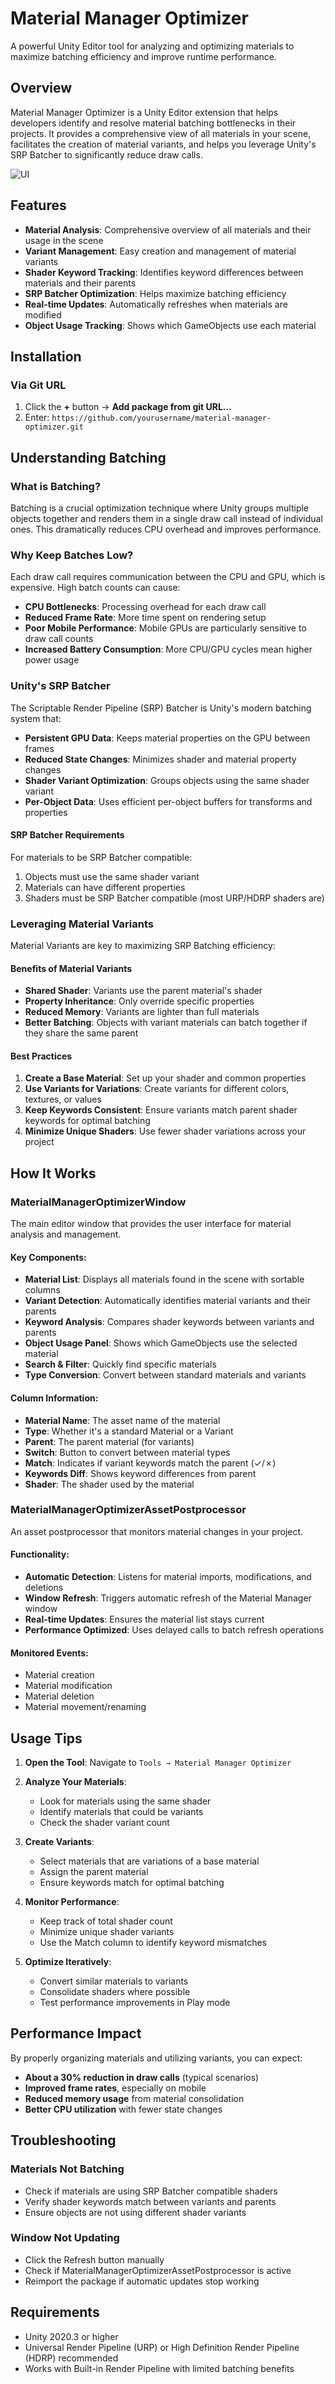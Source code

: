 # Material Manager Optimizer

A powerful Unity Editor tool for analyzing and optimizing materials to maximize batching efficiency and improve runtime performance.

## Overview

Material Manager Optimizer is a Unity Editor extension that helps developers identify and resolve material batching bottlenecks in their projects. It provides a comprehensive view of all materials in your scene, facilitates the creation of material variants, and helps you leverage Unity's SRP Batcher to significantly reduce draw calls.



<img src="file:///H:/Projects3/UNITY_TOOLS/MATERIAL_MANAGER_OPTIMIZER/MaterialManagerOptimizer/Imgs/UI.png" title="" alt="UI" data-align="inline"> 

## Features

- **Material Analysis**: Comprehensive overview of all materials and their usage in the scene
- **Variant Management**: Easy creation and management of material variants
- **Shader Keyword Tracking**: Identifies keyword differences between materials and their parents
- **SRP Batcher Optimization**: Helps maximize batching efficiency
- **Real-time Updates**: Automatically refreshes when materials are modified
- **Object Usage Tracking**: Shows which GameObjects use each material

## Installation

### Via Git URL

1. Click the **+** button → **Add package from git URL...**
2. Enter: `https://github.com/yourusername/material-manager-optimizer.git`

## Understanding Batching

### What is Batching?

Batching is a crucial optimization technique where Unity groups multiple objects together and renders them in a single draw call instead of individual ones. This dramatically reduces CPU overhead and improves performance.

### Why Keep Batches Low?

Each draw call requires communication between the CPU and GPU, which is expensive. High batch counts can cause:

- **CPU Bottlenecks**: Processing overhead for each draw call
- **Reduced Frame Rate**: More time spent on rendering setup
- **Poor Mobile Performance**: Mobile GPUs are particularly sensitive to draw call counts
- **Increased Battery Consumption**: More CPU/GPU cycles mean higher power usage

### Unity's SRP Batcher

The Scriptable Render Pipeline (SRP) Batcher is Unity's modern batching system that:

- **Persistent GPU Data**: Keeps material properties on the GPU between frames
- **Reduced State Changes**: Minimizes shader and material property changes
- **Shader Variant Optimization**: Groups objects using the same shader variant
- **Per-Object Data**: Uses efficient per-object buffers for transforms and properties

#### SRP Batcher Requirements

For materials to be SRP Batcher compatible:

1. Objects must use the same shader variant
2. Materials can have different properties
3. Shaders must be SRP Batcher compatible (most URP/HDRP shaders are)

### Leveraging Material Variants

Material Variants are key to maximizing SRP Batching efficiency:

#### Benefits of Material Variants

- **Shared Shader**: Variants use the parent material's shader
- **Property Inheritance**: Only override specific properties
- **Reduced Memory**: Variants are lighter than full materials
- **Better Batching**: Objects with variant materials can batch together if they share the same parent

#### Best Practices

1. **Create a Base Material**: Set up your shader and common properties
2. **Use Variants for Variations**: Create variants for different colors, textures, or values
3. **Keep Keywords Consistent**: Ensure variants match parent shader keywords for optimal batching
4. **Minimize Unique Shaders**: Use fewer shader variations across your project

## How It Works

### MaterialManagerOptimizerWindow

The main editor window that provides the user interface for material analysis and management.

#### Key Components:

- **Material List**: Displays all materials found in the scene with sortable columns
- **Variant Detection**: Automatically identifies material variants and their parents
- **Keyword Analysis**: Compares shader keywords between variants and parents
- **Object Usage Panel**: Shows which GameObjects use the selected material
- **Search & Filter**: Quickly find specific materials
- **Type Conversion**: Convert between standard materials and variants

#### Column Information:

- **Material Name**: The asset name of the material
- **Type**: Whether it's a standard Material or a Variant
- **Parent**: The parent material (for variants)
- **Switch**: Button to convert between material types
- **Match**: Indicates if variant keywords match the parent (✓/✗)
- **Keywords Diff**: Shows keyword differences from parent
- **Shader**: The shader used by the material

### MaterialManagerOptimizerAssetPostprocessor

An asset postprocessor that monitors material changes in your project.

#### Functionality:

- **Automatic Detection**: Listens for material imports, modifications, and deletions
- **Window Refresh**: Triggers automatic refresh of the Material Manager window
- **Real-time Updates**: Ensures the material list stays current
- **Performance Optimized**: Uses delayed calls to batch refresh operations

#### Monitored Events:

- Material creation
- Material modification
- Material deletion
- Material movement/renaming

## Usage Tips

1. **Open the Tool**: Navigate to `Tools → Material Manager Optimizer`

2. **Analyze Your Materials**:
   
   - Look for materials using the same shader
   - Identify materials that could be variants
   - Check the shader variant count

3. **Create Variants**:
   
   - Select materials that are variations of a base material
   - Assign the parent material
   - Ensure keywords match for optimal batching

4. **Monitor Performance**:
   
   - Keep track of total shader count
   - Minimize unique shader variants
   - Use the Match column to identify keyword mismatches

5. **Optimize Iteratively**:
   
   - Convert similar materials to variants
   - Consolidate shaders where possible
   - Test performance improvements in Play mode

## Performance Impact

By properly organizing materials and utilizing variants, you can expect:

- **About a 30% reduction in draw calls** (typical scenarios)
- **Improved frame rates**, especially on mobile
- **Reduced memory usage** from material consolidation
- **Better CPU utilization** with fewer state changes

## Troubleshooting

### Materials Not Batching

- Check if materials are using SRP Batcher compatible shaders
- Verify shader keywords match between variants and parents
- Ensure objects are not using different shader variants

### Window Not Updating

- Click the Refresh button manually
- Check if MaterialManagerOptimizerAssetPostprocessor is active
- Reimport the package if automatic updates stop working

## Requirements

- Unity 2020.3 or higher
- Universal Render Pipeline (URP) or High Definition Render Pipeline (HDRP) recommended
- Works with Built-in Render Pipeline with limited batching benefits

# 
